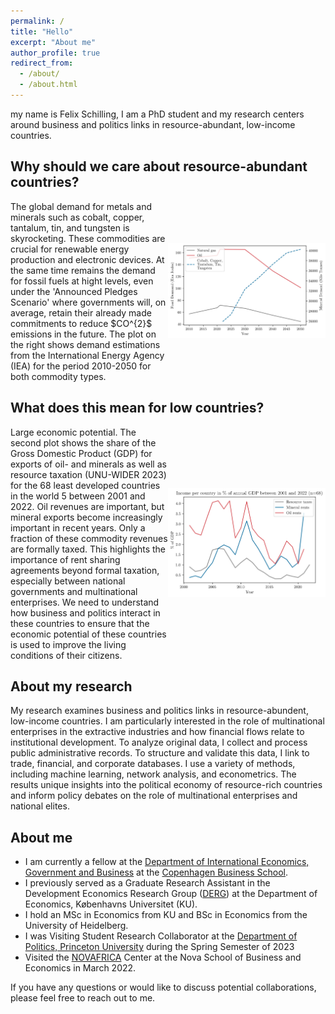 ```yaml
---
permalink: /
title: "Hello"
excerpt: "About me"
author_profile: true
redirect_from: 
  - /about/
  - /about.html
---
```


my name is Felix Schilling, I am a PhD student and my research centers around business and politics links in resource-abundant, low-income countries.


## Why should we care about resource-abundant countries?

<div style="display: flex; align-items: center;">
    <div style="flex: 1;">
        The global demand for metals and minerals such as cobalt, copper, tantalum, tin, and tungsten is skyrocketing.
        These commodities are crucial for renewable energy production and electronic devices. At the same time remains the demand for fossil fuels at hight levels, even under the 'Announced Pledges Scenario' where governments will, on average, retain their already made commitments to reduce $CO^{2}$ emissions in the future. The plot on the right shows demand estimations from the International Energy Agency (IEA) for the period 2010-2050 for both commodity types.
    </div>
    <div style="flex: 1; text-align: center;">
        <img src="files/linechart/global_demand.jpg" alt="Global Demand">
    </div>
</div>
   
## What does this mean for low countries?

<div style="display: flex; align-items: center;">
    <div style="flex: 1;">
        Large economic potential. The second plot shows the share of the Gross Domestic Product (GDP) for exports of oil- and minerals as well as resource taxation (UNU-WIDER 2023) for the 68 least developed countries in the world 5 between 2001 and 2022. Oil revenues are important, but mineral exports become increasingly important in recent years. Only a fraction of these commodity revenues are formally taxed. This highlights the importance of rent sharing agreements beyond formal taxation, especially between national governments and multinational enterprises. We need to understand how business and politics interact in these countries to ensure that the economic potential of these countries is used to improve the living conditions of their citizens.
    </div>
    <div style="flex: 1; text-align: center;">
        <img src="files/linechart/taxes_resource_exports_gdp.jpg" alt="Taxes and Resource Exports">
    </div>
</div>
        


## About my research
My research examines business and politics links in resource-abundent, low-income countries. I am particularly interested in the role of multinational enterprises in the extractive industries and
how financial flows relate to institutional development.  To analyze original data, I collect and process public administrative records. To structure and validate this data, I link to trade, financial, and corporate databases. I use a variety of methods, including machine learning, network analysis, and econometrics. The results unique insights into the political economy of resource-rich countries and inform policy debates on the role of multinational enterprises and national elites.
## About me

- I am currently a fellow at the [Department of International Economics, Government and Business](https://www.cbs.dk/en/research/departments-and-centres/department-of-international-economics-government-and-business) at the [Copenhagen Business School](https://www.cbs.dk/en).
- I previously served as a Graduate Research Assistant in the Development Economics Research Group ([DERG](https://www.econ.ku.dk/derg/)) at the Department of Economics, Københavns Universitet (KU).
- I hold an MSc in Economics from KU and BSc in Economics from the University of Heidelberg.
- I was Visiting Student Research Collaborator at the [Department of Politics, Princeton University](https://politics.princeton.edu/) during the Spring Semester of 2023
- Visited the [NOVAFRICA](https://novafrica.org/) Center at the Nova School of Business and Economics in March 2022.

If you have any questions or would like to discuss potential collaborations, please feel free to reach out to me.
